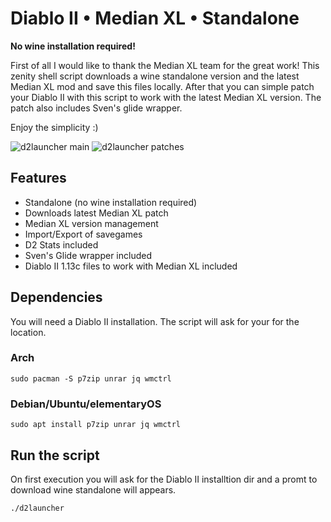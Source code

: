 # Diablo II • Median XL • Standalone
**No wine installation required!**

First of all I would like to thank the Median XL team for the great work! This zenity shell script downloads a wine standalone version and the latest Median XL mod and save this files locally. After that you can simple patch your Diablo II with this script to work with the latest Median XL version. The patch also includes Sven's glide wrapper.

Enjoy the simplicity :)

![d2launcher main](https://raw.githubusercontent.com/murkl/d2launcher/master/res/screenshots/screenshot-menu.png)
![d2launcher patches](https://raw.githubusercontent.com/murkl/d2launcher/master/res/screenshots/screenshot-patches.png)

## Features
* Standalone (no wine installation required)
* Downloads latest Median XL patch
* Median XL version management
* Import/Export of savegames
* D2 Stats included
* Sven's Glide wrapper included
* Diablo II 1.13c files to work with Median XL included

## Dependencies
You will need a Diablo II installation. The script will ask for your for the location.

### Arch
```
sudo pacman -S p7zip unrar jq wmctrl
```
### Debian/Ubuntu/elementaryOS
```
sudo apt install p7zip unrar jq wmctrl
```

## Run the script
On first execution you will ask for the Diablo II installtion dir and a promt to download wine standalone will appears.
```
./d2launcher
```
